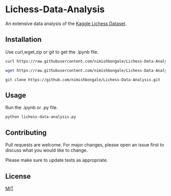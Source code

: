# Lichess-Data-Analysis

An extensive data analysis of the [Kaggle Lichess Dataset](https://www.kaggle.com/datasnaek/chess).

## Installation

Use curl,wget,zip or git to get the .ipynb file.

```bash 
curl https://raw.githubusercontent.com/nimishbongale/Lichess-Data-Analysis/master/lichess-data-analysis.ipynb?token=AKLHGWMEXK3KKUXPKNUEBM26H3IQK
```
```sh
wget https://raw.githubusercontent.com/nimishbongale/Lichess-Data-Analysis/master/lichess-data-analysis.ipynb?token=AKLHGWMEXK3KKUXPKNUEBM26H3IQK
```
```git
git clone https://github.com/nimishbongale/Lichess-Data-Analysis.git
```

## Usage

Run the .ipynb or .py file.

```python3
python lichess-data-analysis.py
```

## Contributing
Pull requests are welcome. For major changes, please open an issue first to discuss what you would like to change.

Please make sure to update tests as appropriate.

## License
[MIT](https://choosealicense.com/licenses/mit/)
